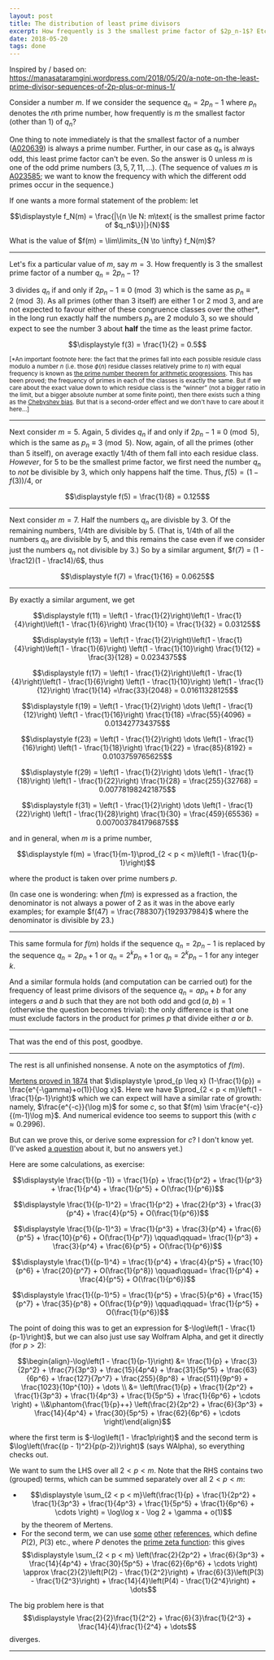 ```yaml
---
layout: post
title: The distribution of least prime divisors
excerpt: How frequently is 3 the smallest prime factor of $2p_n-1$? Etc.
date: 2018-05-20
tags: done
---
```


Inspired by / based on: <https://manasataramgini.wordpress.com/2018/05/20/a-note-on-the-least-prime-divisor-sequences-of-2p-plus-or-minus-1/>

Consider a number $m$. If we consider the sequence $q_n = 2p_n - 1$ where $p_n$ denotes the $n$th prime number, how frequently is $m$ the smallest factor (other than $1$) of $q_n$?

One thing to note immediately is that the smallest factor of a number ([A020639](http://oeis.org/A020639)) is always a prime number. Further, in our case as $q_n$ is always odd, this least prime factor can't be even. So the answer is $0$ unless $m$ is one of the odd prime numbers ($3, 5, 7, 11, \dots$). (The sequence of values $m$ is [A023585](http://oeis.org/A023585); we want to know the frequency with which the different odd primes occur in the sequence.)

If one wants a more formal statement of the problem: let

$$\displaystyle f_N(m) = \frac{|\{n \le N: m\text{ is the smallest prime factor of $q_n$\}}|}{N}$$

What is the value of $f(m) = \lim\limits_{N \to \infty} f_N(m)$?

---

Let's fix a particular value of $m$, say $m = 3$. How frequently is $3$ the smallest prime factor of a number $q_n = 2p_n - 1$?

$3$ divides $q_n$ if and only if $2p_n - 1 \equiv 0 \pmod 3$ which is the same as $p_n \equiv 2 \pmod 3$. As all primes (other than $3$ itself) are either $1$ or $2$ mod $3$, and are not expected to favour either of these congruence classes over the other*, in the long run exactly half the numbers $p_n$ are $2$ modulo $3$, so we should expect to see the number $3$ about **half** the time as the least prime factor.

$$\displaystyle f(3) = \frac{1}{2} = 0.5$$

<sub>[*An important footnote here: the fact that the primes fall into each possible residule class modulo a number $n$ (i.e. those $\phi(n)$ residue classes relatively prime to $n$) with equal frequency is known as [the prime number theorem for arithmetic progressions](https://en.wikipedia.org/w/index.php?title=Prime_number_theorem&oldid=841269264#Prime_number_theorem_for_arithmetic_progressions). This has been proved; the frequency of primes in each of the classes is exactly the same. But if we care about the exact value down to which residue class is the “winner” (not a bigger ratio in the limit, but a bigger absolute number at some finite point), then there exists such a thing as the [Chebyshev bias](https://en.wikipedia.org/wiki/Chebyshev%27s_bias). But that is a second-order effect and we don't have to care about it here...]</sub>

---

Next consider $m = 5$. Again, $5$ divides $q_n$ if and only if $2p_n - 1 \equiv 0 \pmod 5$, which is the same as $p_n \equiv 3 \pmod 5$. Now, again, of all the primes (other than $5$ itself), on average exactly $1/4$th of them fall into each residue class. *However*, for $5$ to be the smallest prime factor, we first need the number $q_n$ to *not* be divisible by $3$, which only happens half the time. Thus, $f(5) = (1 - f(3))/4$, or

$$\displaystyle f(5) = \frac{1}{8} = 0.125$$

----

Next consider $m = 7$. Half the numbers $q_n$ are divisble by $3$. Of the remaining numbers, $1/4$th are divisible by $5$. (That is, $1/4$th of all the numbers $q_n$ are divisible by $5$, and this remains the case even if we consider just the numbers $q_n$ not divisible by $3$.) So by a similar argument, $f(7) = (1 - \frac12)(1 - \frac14)/6$, thus

$$\displaystyle f(7) = \frac{1}{16} = 0.0625$$

----

By exactly a similar argument, we get

$$\displaystyle f(11) = \left(1 - \frac{1}{2}\right)\left(1 - \frac{1}{4}\right)\left(1 - \frac{1}{6}\right) \frac{1}{10} = \frac{1}{32} = 0.03125$$

$$\displaystyle f(13) = \left(1 - \frac{1}{2}\right)\left(1 - \frac{1}{4}\right)\left(1 - \frac{1}{6}\right) \left(1 - \frac{1}{10}\right) \frac{1}{12} = \frac{3}{128} = 0.0234375$$

$$\displaystyle f(17) = \left(1 - \frac{1}{2}\right)\left(1 - \frac{1}{4}\right)\left(1 - \frac{1}{6}\right) \left(1 - \frac{1}{10}\right)  \left(1 - \frac{1}{12}\right) \frac{1}{14} =\frac{33}{2048} = 0.01611328125$$

$$\displaystyle f(19) = \left(1 - \frac{1}{2}\right) \dots \left(1 - \frac{1}{12}\right) \left(1 - \frac{1}{16}\right) \frac{1}{18} =\frac{55}{4096} = 0.013427734375$$

$$\displaystyle f(23) = \left(1 - \frac{1}{2}\right) \dots \left(1 - \frac{1}{16}\right) \left(1 - \frac{1}{18}\right) \frac{1}{22} = \frac{85}{8192} = 0.0103759765625$$

$$\displaystyle f(29) = \left(1 - \frac{1}{2}\right) \dots \left(1 - \frac{1}{18}\right) \left(1 - \frac{1}{22}\right) \frac{1}{28} = \frac{255}{32768} = 0.007781982421875$$

$$\displaystyle f(31) = \left(1 - \frac{1}{2}\right) \dots \left(1 - \frac{1}{22}\right) \left(1 - \frac{1}{28}\right) \frac{1}{30} = \frac{459}{65536} = 0.0070037841796875$$

and in general, when $m$ is a prime number,

$$\displaystyle f(m) = \frac{1}{m-1}\prod_{2 < p < m}\left(1 - \frac{1}{p-1}\right)$$

where the product is taken over prime numbers $p$.

(In case one is wondering: when $f(m)$ is expressed as a fraction, the denominator is not always a power of $2$ as it was in the above early examples; for example $f(47) = \frac{788307}{192937984}$ where the denominator is divisible by $23$.)

----

This same formula for $f(m)$ holds if the sequence $q_n = 2p_n - 1$ is replaced by the sequence $q_n = 2p_n + 1$ or $q_n = 2^kp_n + 1$ or $q_n = 2^kp_n - 1$ for any integer $k$.

And a similar formula holds (and computation can be carried out) for the frequency of least prime divisors of the sequence $q_n = ap_n + b$ for any integers $a$ and $b$ such that they are not both odd and $\gcd(a, b) = 1$ (otherwise the question becomes trivial): the only difference is that one must exclude factors in the product for primes $p$ that divide either $a$ or $b$.

----

That was the end of this post, goodbye.

----

The rest is all unfinished nonsense. A note on the asymptotics of $f(m)$.

[Mertens proved in 1874](https://terrytao.wordpress.com/2013/12/11/mertens-theorems/#mertens-3) that $\displaystyle  \prod_{p \leq x} (1-\frac{1}{p}) = \frac{e^{-\gamma}+o(1)}{\log x}$. Here we have $\prod_{2 < p < m}\left(1 - \frac{1}{p-1}\right)$ which we can expect will have a similar rate of growth: namely, $\frac{e^{-c}}{\log m}$ for some $c$, so that $f(m) \sim \frac{e^{-c}}{(m-1)\log m}$. And numerical evidence too seems to support this (with $c \approx 0.2996$).

But can we prove this, or derive some expression for $c$? I don't know yet. (I've asked [a question](https://math.stackexchange.com/questions/2789800/the-asymptotics-of-the-products-over-primes-prod-limits-2p-le-n-left1-f) about it, but no answers yet.)

Here are some calculations, as exercise:

$$\displaystyle \frac{1}{(p -1)} = \frac{1}{p} + \frac{1}{p^2} + \frac{1}{p^3} + \frac{1}{p^4} + \frac{1}{p^5} + O(\frac{1}{p^6})$$

$$\displaystyle \frac{1}{(p-1)^2} = \frac{1}{p^2} + \frac{2}{p^3} + \frac{3}{p^4} + \frac{4}{p^5} + O(\frac{1}{p^6})$$

$$\displaystyle \frac{1}{(p-1)^3} = \frac{1}{p^3} + \frac{3}{p^4} + \frac{6}{p^5} + \frac{10}{p^6} + O(\frac{1}{p^7}) \qquad\qquad= \frac{1}{p^3} + \frac{3}{p^4} + \frac{6}{p^5} + O(\frac{1}{p^6})$$

$$\displaystyle \frac{1}{(p-1)^4} = \frac{1}{p^4} + \frac{4}{p^5} + \frac{10}{p^6} + \frac{20}{p^7} + O(\frac{1}{p^8}) \qquad\qquad= \frac{1}{p^4} + \frac{4}{p^5} + O(\frac{1}{p^6})$$

$$\displaystyle \frac{1}{(p-1)^5} = \frac{1}{p^5} + \frac{5}{p^6} + \frac{15}{p^7} + \frac{35}{p^8} + O(\frac{1}{p^9}) \qquad\qquad= \frac{1}{p^5} + O(\frac{1}{p^6})$$

The point of doing this was to get an expression for $-\log\left(1 - \frac{1}{p-1}\right)$, but we can also just use say Wolfram Alpha, and get it directly (for $p > 2$):

$$\begin{align}-\log\left(1 - \frac{1}{p-1}\right) &= \frac{1}{p} + \frac{3}{2p^2} + \frac{7}{3p^3} + \frac{15}{4p^4} + \frac{31}{5p^5} + \frac{63}{6p^6} + \frac{127}{7p^7} + \frac{255}{8p^8} + \frac{511}{9p^9} + \frac{1023}{10p^{10}} + \dots \\ &= \left(\frac{1}{p} + \frac{1}{2p^2} + \frac{1}{3p^3} + \frac{1}{4p^3} + \frac{1}{5p^5} + \frac{1}{6p^6} + \cdots \right) + \\&\phantom{\frac{1}{p}++} \left(\frac{2}{2p^2} + \frac{6}{3p^3} + \frac{14}{4p^4} + \frac{30}{5p^5} + \frac{62}{6p^6} + \cdots \right)\end{align}$$

where the first term is $-\log\left(1 - \frac1p\right)$ and the second term is $\log\left(\frac{(p - 1)^2}{p(p-2)}\right)$ (says WAlpha), so everything checks out.

We want to sum the LHS over all $2 < p < m$. Note that the RHS contains two (grouped) terms, which can be summed separately over all $2 < p < m$:

* $$\displaystyle  \sum_{2 < p < m}\left(\frac{1}{p} + \frac{1}{2p^2} + \frac{1}{3p^3} + \frac{1}{4p^3} + \frac{1}{5p^5} + \frac{1}{6p^6} + \cdots \right) = \log\log x - \log 2 + \gamma + o(1)$$ by the theorem of Mertens.
* For the second term, we can use [some](https://mathoverflow.net/questions/53443/sum-of-the-reciprocal-of-the-primes-squared) [other](https://math.stackexchange.com/questions/714994/sum-of-a-certain-series-related-to-the-primes) [references](http://oeis.org/A085548), which define $P(2)$, $P(3)$ etc., where $P$ denotes the [prime zeta function](https://en.wikipedia.org/w/index.php?title=Prime_zeta_function&oldid=835446857): this gives $$\displaystyle \sum_{2 < p < m} \left(\frac{2}{2p^2} + \frac{6}{3p^3} + \frac{14}{4p^4} + \frac{30}{5p^5} + \frac{62}{6p^6} + \cdots \right) \approx \frac{2}{2}\left(P(2) - \frac{1}{2^2}\right) + \frac{6}{3}\left(P(3) - \frac{1}{2^3}\right) + \frac{14}{4}\left(P(4) - \frac{1}{2^4}\right) + \dots$$

The big problem here is that $$\displaystyle \frac{2}{2}\frac{1}{2^2} + \frac{6}{3}\frac{1}{2^3} + \frac{14}{4}\frac{1}{2^4} + \dots$$ diverges.

----

